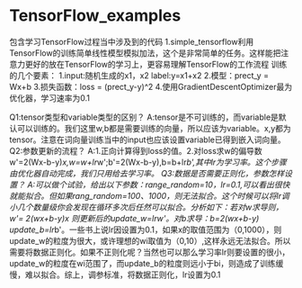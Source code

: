 # TensorFlow_examples
包含学习TensorFlow过程当中涉及到的代码
1.simple_tensorflow利用TensorFlow的训练简单线性模型模拟加法，这个是非常简单的任务。这样能把注意力更好的放在TensorFlow的学习上，更容易理解TensorFlow的工作流程
训练的几个要素：
1.input:随机生成的x1，x2 label:y=x1+x2
2.模型：prect_y = Wx+b
3.损失函数：loss = (prect_y-y)^2 
4.使用GradientDescentOptimizer最为优化器，学习速率为0.1


Q1:tensor类型和variable类型的区别？
A:tensor是不可训练的，而variable是默认可以训练的。我们这里w,b都是需要训练的向量，所以应该为variable。x,y都为tensor。注意在词向量训练当中的input也应该设置variable已得到嵌入词向量。
Q2:参数更新的流程？
A:1.正向计算得到loss的值。2.对loss求w的偏导数w'=2(Wx-b-y)*x,w=w+lr*w';b'=2(Wx-b-y),b=b+lr*b',其中lr为学习率。这个步骤由优化器自动完成，我们只用给去学习率。
Q3:数据是否需要正则化，参数怎样设置？
A:可以做个试验，给出以下参数：range_random=10，lr=0.1,可以看出很快就能拟合。但如果rang_random=100、1000，则无法拟合。这个时候可以将lr调小几个数量级你会发现在循环多次后任然可以拟合。分析如下：若对w求导则，w'= 2(wx+b-y)*x 则更新后的update_w=lr*w'。对b求导：b=2(wx+b-y) update_b=lr*b'。一些书上说lr因设置为0.1，如果x的取值范围为（0,1000），则update_w的粒度为很大，或许理想的wi取值为（0,10）,这样永远无法拟合。所以需要将数据正则化。如果不正则化呢？当然也可以那么学习率lr则要设置的很小，update_w的粒度在wi范围了，而update_b的粒度则远小于bi，则造成了训练缓慢，难以拟合。综上，调参标准，将数据正则化，lr设置为0.1
